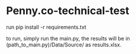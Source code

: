 # Penny.co-technical-test

run pip install -r requirements.txt 

to run, simply run the main.py, the results will be in (path_to_main.py)/Data/Source/ as results.xlsx.
